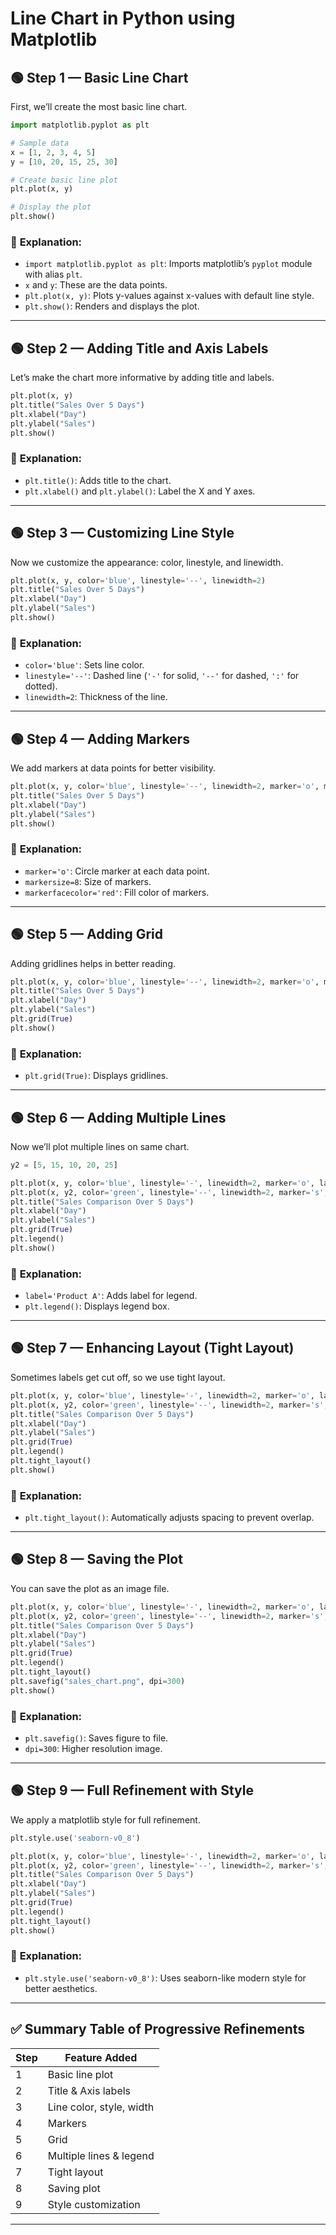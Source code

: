 # Line Chart in Python using Matplotlib

## 🟢 **Step 1 — Basic Line Chart**

First, we’ll create the most basic line chart.

```python
import matplotlib.pyplot as plt

# Sample data
x = [1, 2, 3, 4, 5]
y = [10, 20, 15, 25, 30]

# Create basic line plot
plt.plot(x, y)

# Display the plot
plt.show()
```

### 🔎 **Explanation:**

* `import matplotlib.pyplot as plt`: Imports matplotlib’s `pyplot` module with alias `plt`.
* `x` and `y`: These are the data points.
* `plt.plot(x, y)`: Plots y-values against x-values with default line style.
* `plt.show()`: Renders and displays the plot.

---

## 🟢 **Step 2 — Adding Title and Axis Labels**

Let’s make the chart more informative by adding title and labels.

```python
plt.plot(x, y)
plt.title("Sales Over 5 Days")
plt.xlabel("Day")
plt.ylabel("Sales")
plt.show()
```

### 🔎 **Explanation:**

* `plt.title()`: Adds title to the chart.
* `plt.xlabel()` and `plt.ylabel()`: Label the X and Y axes.

---

## 🟢 **Step 3 — Customizing Line Style**

Now we customize the appearance: color, linestyle, and linewidth.

```python
plt.plot(x, y, color='blue', linestyle='--', linewidth=2)
plt.title("Sales Over 5 Days")
plt.xlabel("Day")
plt.ylabel("Sales")
plt.show()
```

### 🔎 **Explanation:**

* `color='blue'`: Sets line color.
* `linestyle='--'`: Dashed line (`'-'` for solid, `'--'` for dashed, `':'` for dotted).
* `linewidth=2`: Thickness of the line.

---

## 🟢 **Step 4 — Adding Markers**

We add markers at data points for better visibility.

```python
plt.plot(x, y, color='blue', linestyle='--', linewidth=2, marker='o', markersize=8, markerfacecolor='red')
plt.title("Sales Over 5 Days")
plt.xlabel("Day")
plt.ylabel("Sales")
plt.show()
```

### 🔎 **Explanation:**

* `marker='o'`: Circle marker at each data point.
* `markersize=8`: Size of markers.
* `markerfacecolor='red'`: Fill color of markers.

---

## 🟢 **Step 5 — Adding Grid**

Adding gridlines helps in better reading.

```python
plt.plot(x, y, color='blue', linestyle='--', linewidth=2, marker='o', markersize=8, markerfacecolor='red')
plt.title("Sales Over 5 Days")
plt.xlabel("Day")
plt.ylabel("Sales")
plt.grid(True)
plt.show()
```

### 🔎 **Explanation:**

* `plt.grid(True)`: Displays gridlines.

---

## 🟢 **Step 6 — Adding Multiple Lines**

Now we’ll plot multiple lines on same chart.

```python
y2 = [5, 15, 10, 20, 25]

plt.plot(x, y, color='blue', linestyle='-', linewidth=2, marker='o', label='Product A')
plt.plot(x, y2, color='green', linestyle='--', linewidth=2, marker='s', label='Product B')
plt.title("Sales Comparison Over 5 Days")
plt.xlabel("Day")
plt.ylabel("Sales")
plt.grid(True)
plt.legend()
plt.show()
```

### 🔎 **Explanation:**

* `label='Product A'`: Adds label for legend.
* `plt.legend()`: Displays legend box.

---

## 🟢 **Step 7 — Enhancing Layout (Tight Layout)**

Sometimes labels get cut off, so we use tight layout.

```python
plt.plot(x, y, color='blue', linestyle='-', linewidth=2, marker='o', label='Product A')
plt.plot(x, y2, color='green', linestyle='--', linewidth=2, marker='s', label='Product B')
plt.title("Sales Comparison Over 5 Days")
plt.xlabel("Day")
plt.ylabel("Sales")
plt.grid(True)
plt.legend()
plt.tight_layout()
plt.show()
```

### 🔎 **Explanation:**

* `plt.tight_layout()`: Automatically adjusts spacing to prevent overlap.

---

## 🟢 **Step 8 — Saving the Plot**

You can save the plot as an image file.

```python
plt.plot(x, y, color='blue', linestyle='-', linewidth=2, marker='o', label='Product A')
plt.plot(x, y2, color='green', linestyle='--', linewidth=2, marker='s', label='Product B')
plt.title("Sales Comparison Over 5 Days")
plt.xlabel("Day")
plt.ylabel("Sales")
plt.grid(True)
plt.legend()
plt.tight_layout()
plt.savefig("sales_chart.png", dpi=300)
plt.show()
```

### 🔎 **Explanation:**

* `plt.savefig()`: Saves figure to file.
* `dpi=300`: Higher resolution image.

---

## 🟢 **Step 9 — Full Refinement with Style**

We apply a matplotlib style for full refinement.

```python
plt.style.use('seaborn-v0_8')

plt.plot(x, y, color='blue', linestyle='-', linewidth=2, marker='o', label='Product A')
plt.plot(x, y2, color='green', linestyle='--', linewidth=2, marker='s', label='Product B')
plt.title("Sales Comparison Over 5 Days")
plt.xlabel("Day")
plt.ylabel("Sales")
plt.grid(True)
plt.legend()
plt.tight_layout()
plt.show()
```

### 🔎 **Explanation:**

* `plt.style.use('seaborn-v0_8')`: Uses seaborn-like modern style for better aesthetics.

---

## ✅ **Summary Table of Progressive Refinements**

| Step | Feature Added            |
| ---- | ------------------------ |
| 1    | Basic line plot          |
| 2    | Title & Axis labels      |
| 3    | Line color, style, width |
| 4    | Markers                  |
| 5    | Grid                     |
| 6    | Multiple lines & legend  |
| 7    | Tight layout             |
| 8    | Saving plot              |
| 9    | Style customization      |

---


